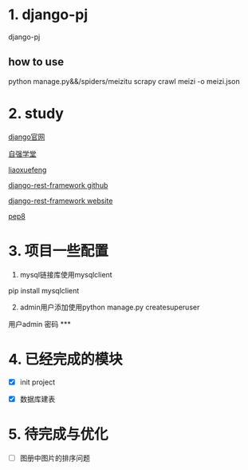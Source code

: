 # 1. django-pj

django-pj

## how to use

python manage.py&&/spiders/meizitu scrapy crawl meizi -o meizi.json

# 2. study

[django官网](https://docs.djangoproject.com/en/1.11/)

[自强学堂](http://code.ziqiangxuetang.com/django/django-tutorial.html)

[liaoxuefeng](https://www.liaoxuefeng.com/)

[django-rest-framework github](https://github.com/encode/django-rest-framework)

[django-rest-framework website](http://www.django-rest-framework.org)

[pep8](https://github.com/SublimeLinter/SublimeLinter-pep8)

# 3. 项目一些配置

1) mysql链接库使用mysqlclient 

pip install mysqlclient

2) admin用户添加使用python manage.py createsuperuser

用户admin 密码 ***

# 4. 已经完成的模块

- [x] init project

- [x] 数据库建表

# 5. 待完成与优化

- [ ] 图册中图片的排序问题
